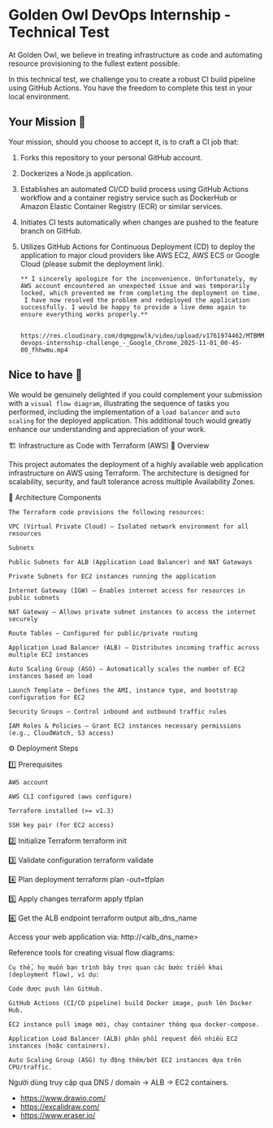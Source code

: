 # Golden Owl DevOps Internship - Technical Test
At Golden Owl, we believe in treating infrastructure as code and automating resource provisioning to the fullest extent possible. 

In this technical test, we challenge you to create a robust CI build pipeline using GitHub Actions. You have the freedom to complete this test in your local environment.

## Your Mission 🌟
Your mission, should you choose to accept it, is to craft a CI job that:
1. Forks this repository to your personal GitHub account.
2. Dockerizes a Node.js application.
3. Establishes an automated CI/CD build process using GitHub Actions workflow and a container registry service such as DockerHub or Amazon Elastic Container Registry (ECR) or similar services.
4. Initiates CI tests automatically when changes are pushed to the feature branch on GitHub.
5. Utilizes GitHub Actions for Continuous Deployment (CD) to deploy the application to major cloud providers like AWS EC2, AWS ECS or Google Cloud (please submit the deployment link).

       ** I sincerely apologize for the inconvenience. Unfortunately, my AWS account encountered an unexpected issue and was temporarily locked, which prevented me from completing the deployment on time.
        I have now resolved the problem and redeployed the application successfully. I would be happy to provide a live demo again to ensure everything works properly.**

             https://res.cloudinary.com/dqmgpnwlk/video/upload/v1761974462/MTBMM_goldenowl-devops-internship-challenge_-_Google_Chrome_2025-11-01_00-45-00_fhhwmu.mp4



## Nice to have 🎨
We would be genuinely delighted if you could complement your submission with a `visual flow diagram`, illustrating the sequence of tasks you performed, including the implementation of a `load balancer` and `auto scaling` for the deployed application. This additional touch would greatly enhance our understanding and appreciation of your work.

🏗️ Infrastructure as Code with Terraform (AWS)
📘 Overview

This project automates the deployment of a highly available web application infrastructure on AWS using Terraform.
The architecture is designed for scalability, security, and fault tolerance across multiple Availability Zones.

🧩 Architecture Components

    The Terraform code provisions the following resources:

    VPC (Virtual Private Cloud) – Isolated network environment for all resources

    Subnets

    Public Subnets for ALB (Application Load Balancer) and NAT Gateways

    Private Subnets for EC2 instances running the application

    Internet Gateway (IGW) – Enables internet access for resources in public subnets

    NAT Gateway – Allows private subnet instances to access the internet securely

    Route Tables – Configured for public/private routing

    Application Load Balancer (ALB) – Distributes incoming traffic across multiple EC2 instances

    Auto Scaling Group (ASG) – Automatically scales the number of EC2 instances based on load

    Launch Template – Defines the AMI, instance type, and bootstrap configuration for EC2

    Security Groups – Control inbound and outbound traffic rules

    IAM Roles & Policies – Grant EC2 instances necessary permissions (e.g., CloudWatch, S3 access)

⚙️ Deployment Steps

1️⃣ Prerequisites

    AWS account

    AWS CLI configured (aws configure)

    Terraform installed (>= v1.3)

    SSH key pair (for EC2 access)

2️⃣ Initialize Terraform
    terraform init

3️⃣ Validate configuration
    terraform validate

4️⃣ Plan deployment
    terraform plan -out=tfplan

5️⃣ Apply changes
    terraform apply tfplan

6️⃣ Get the ALB endpoint
    terraform output alb_dns_name

Access your web application via:
    http://<alb_dns_name>

Reference tools for creating visual flow diagrams:

    Cụ thể, họ muốn bạn trình bày trực quan các bước triển khai (deployment flow), ví dụ:

    Code được push lên GitHub.

    GitHub Actions (CI/CD pipeline) build Docker image, push lên Docker Hub.

    EC2 instance pull image mới, chạy container thông qua docker-compose.

    Application Load Balancer (ALB) phân phối request đến nhiều EC2 instances (hoặc containers).

    Auto Scaling Group (ASG) tự động thêm/bớt EC2 instances dựa trên CPU/traffic.

Người dùng truy cập qua DNS / domain → ALB → EC2 containers.
- https://www.drawio.com/
- https://excalidraw.com/
- https://www.eraser.io/
  
